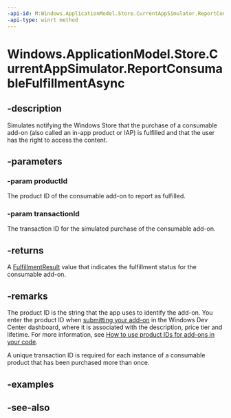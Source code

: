 ```yaml
---
-api-id: M:Windows.ApplicationModel.Store.CurrentAppSimulator.ReportConsumableFulfillmentAsync(System.String,System.Guid)
-api-type: winrt method
---
```


<!-- Method syntax
public Windows.Foundation.IAsyncOperation<Windows.ApplicationModel.Store.FulfillmentResult> ReportConsumableFulfillmentAsync(System.String productId, System.Guid transactionId)
-->

# Windows.ApplicationModel.Store.CurrentAppSimulator.ReportConsumableFulfillmentAsync

## -description
Simulates notifying the Windows Store that the purchase of a consumable add-on (also called an in-app product or IAP) is fulfilled and that the user has the right to access the content.

## -parameters
### -param productId
The product ID of the consumable add-on to report as fulfilled.

### -param transactionId
The transaction ID for the simulated purchase of the consumable add-on.

## -returns
A [FulfillmentResult](fulfillmentresult.md) value that indicates the fulfillment status for the consumable add-on.

## -remarks
The product ID is the string that the app uses to identify the add-on. You enter the product ID when [submitting your add-on](https://docs.microsoft.com/windows/uwp/publish/set-your-add-on-product-id) in the Windows Dev Center dashboard, where it is associated with the description, price tier and lifetime. For more information, see [How to use product IDs for add-ons in your code](https://docs.microsoft.com/windows/uwp/monetize/in-app-purchases-and-trials#how-to-use-product-ids-for-add-ons-in-your-code).

A unique transaction ID is required for each instance of a consumable product that has been purchased more than once.

## -examples

## -see-also
